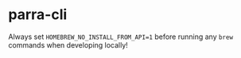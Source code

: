 # parra-cli


Always set `HOMEBREW_NO_INSTALL_FROM_API=1` before running any `brew` commands when developing locally!